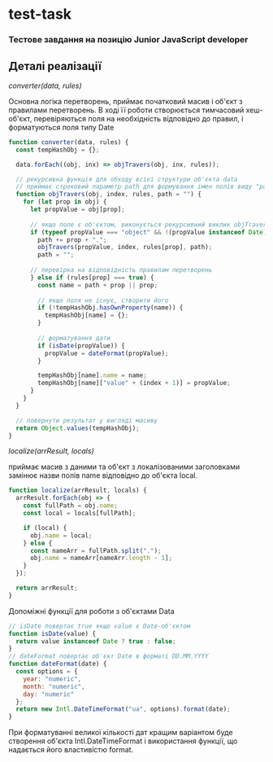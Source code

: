 # test-task
### Тестове завдання на позицію Junior JavaScript developer



## Деталі реалізації

*converter(data, rules)*

Основна логіка перетворень, приймає початковий масив і об'єкт з правилами перетворень.
В ході її роботи створюється тимчасовий хеш-об'єкт, перевіряються поля на необхідність відповідно до правил, і форматуються поля типу Date
```javascript
function converter(data, rules) {
  const tempHashObj = {};

  data.forEach((obj, inx) => objTravers(obj, inx, rules));

  // рекурсивна функція для обходу всієї структури об'єкта data
  // приймає строковий параметр path для формування імен полів виду "parent.child"
  function objTravers(obj, index, rules, path = "") {
    for (let prop in obj) {
      let propValue = obj[prop];
      
      // якщо поле є об'єктом, виконується рекурсивний виклик objTravers зі збереженням шляху
      if (typeof propValue === "object" && !(propValue instanceof Date)) {
        path += prop + ".";
        objTravers(propValue, index, rules[prop], path);
        path = "";
        
      // перевірка на відповідність правилам перетворень
      } else if (rules[prop] === true) {
        const name = path + prop || prop;
        
        // якщо поля не існує, створити його
        if (!tempHashObj.hasOwnProperty(name)) {
          tempHashObj[name] = {};
        }
        
        // форматування дати
        if (isDate(propValue)) {
          propValue = dateFormat(propValue);
        }

        tempHashObj[name].name = name;
        tempHashObj[name]["value" + (index + 1)] = propValue;
      }
    }
  }

  // повернути результат у вигляді масиву
  return Object.values(tempHashObj);
}
```

*localize(arrResult, locals)*

приймає масив з даними та об'єкт з локалізованими заголовками замінює назви полів name відповідно до об'єкта local.
```javascript
function localize(arrResult, locals) {
  arrResult.forEach(obj => {
    const fullPath = obj.name;
    const local = locals[fullPath];

    if (local) {
      obj.name = local;
    } else {
      const nameArr = fullPath.split(".");
      obj.name = nameArr[nameArr.length - 1];
    }
  });

  return arrResult;
}
```

Допоміжні функції для роботи з об'єктами Data
```javascript
// isDate повертає true якщо value є Datе-об'єктом
function isDate(value) {
  return value instanceof Date ? true : false;
}
// dateFormat повертає об'єкт Date в форматі DD.MM.YYYY
function dateFormat(date) {
  const options = {
    year: "numeric",
    month: "numeric",
    day: "numeric"
  };
  return new Intl.DateTimeFormat("ua", options).format(date);
}
```
При форматуванні великої кількості дат кращим варіантом буде створення об'єкта Intl.DateTimeFormat і використання функції, що надається його властивістю format.
